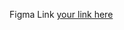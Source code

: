 Figma Link 
[your link here](https://www.figma.com/design/f9urWcj2MtxmSNQVJAxfuT/AI-Health-Coach-%3A-Personalized-health-and-fitness-App-Model?node-id=0-1&t=qjMwQOGIpbxzmwbs-1)
